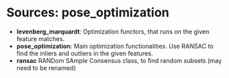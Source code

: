 # Sources: pose_optimization

- **levenberg_marquardt**: Optimization functors, that runs on the given feature matches.
- **pose_optimization**: Main optimization functionalities. Use RANSAC to find the inliers and outliers in the given features.
- **ransac**  RANDom SAmple Consensus class, to find random subsets (may need to be renamed)